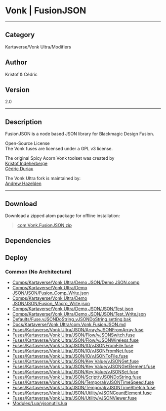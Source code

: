 # Vonk | FusionJSON
___

## Category
Kartaverse/Vonk Ultra/Modifiers

## Author
Kristof & Cédric

## Version
2.0

___

## Description
<p>FusionJSON is a node based JSON library for Blackmagic Design Fusion.</p>

<p>Open-Source License<br>
The Vonk fuses are licensed under a GPL v3 license.</p>

<p>The original Spicy Acorn Vonk toolset was created by<br>
<a href="mailto:xmnr0x23@gmail.com">Kristof Indeherberge</a><br>
<a href="mailto:duriau.cedric@live.be">Cédric Duriau</a></p>

<p>The Vonk Ultra fork is maintained by:<br>
<a href="mailto:andrew@andrewhazelden.com">Andrew Hazelden</a></p>

___

## Download

Download a zipped atom package for offline installation:
> [com.Vonk.FusionJSON.zip](https://gitlab.com/WeSuckLess/Reactor/-/archive/master/Reactor-master.zip?path=Atoms/com.Vonk.FusionJSON)  

## Dependencies

## Deploy

### Common (No Architecture)

<ul>
<li><a href="https://gitlab.com/WeSuckLess/Reactor/-/blob/master/Atoms/com.Vonk.FusionJSON/Comps/Kartaverse/Vonk Ultra/Demo JSON/Demo JSON.comp?ref_type=heads">Comps/Kartaverse/Vonk Ultra/Demo JSON/Demo JSON.comp</a></li>
<li><a href="https://gitlab.com/WeSuckLess/Reactor/-/blob/master/Atoms/com.Vonk.FusionJSON/Comps/Kartaverse/Vonk Ultra/Demo JSON/JSON/Fusion_Comp_Write.json?ref_type=heads">Comps/Kartaverse/Vonk Ultra/Demo JSON/JSON/Fusion_Comp_Write.json</a></li>
<li><a href="https://gitlab.com/WeSuckLess/Reactor/-/blob/master/Atoms/com.Vonk.FusionJSON/Comps/Kartaverse/Vonk Ultra/Demo JSON/JSON/Fusion_Macro_Write.json?ref_type=heads">Comps/Kartaverse/Vonk Ultra/Demo JSON/JSON/Fusion_Macro_Write.json</a></li>
<li><a href="https://gitlab.com/WeSuckLess/Reactor/-/blob/master/Atoms/com.Vonk.FusionJSON/Comps/Kartaverse/Vonk Ultra/Demo JSON/JSON/Test.json?ref_type=heads">Comps/Kartaverse/Vonk Ultra/Demo JSON/JSON/Test.json</a></li>
<li><a href="https://gitlab.com/WeSuckLess/Reactor/-/blob/master/Atoms/com.Vonk.FusionJSON/Comps/Kartaverse/Vonk Ultra/Demo JSON/JSON/Test_Write.json?ref_type=heads">Comps/Kartaverse/Vonk Ultra/Demo JSON/JSON/Test_Write.json</a></li>
<li><a href="https://gitlab.com/WeSuckLess/Reactor/-/blob/master/Atoms/com.Vonk.FusionJSON/Defaults/Fuse.vJSONDoString_vJSONDoString.setting.bak?ref_type=heads">Defaults/Fuse.vJSONDoString_vJSONDoString.setting.bak</a></li>
<li><a href="https://gitlab.com/WeSuckLess/Reactor/-/blob/master/Atoms/com.Vonk.FusionJSON/Docs/Kartaverse/Vonk Ultra/com.Vonk.FusionJSON.md?ref_type=heads">Docs/Kartaverse/Vonk Ultra/com.Vonk.FusionJSON.md</a></li>
<li><a href="https://gitlab.com/WeSuckLess/Reactor/-/blob/master/Atoms/com.Vonk.FusionJSON/Fuses/Kartaverse/Vonk Ultra/JSON/Array/vJSONFromArray.fuse?ref_type=heads">Fuses/Kartaverse/Vonk Ultra/JSON/Array/vJSONFromArray.fuse</a></li>
<li><a href="https://gitlab.com/WeSuckLess/Reactor/-/blob/master/Atoms/com.Vonk.FusionJSON/Fuses/Kartaverse/Vonk Ultra/JSON/Flow/vJSONSwitch.fuse?ref_type=heads">Fuses/Kartaverse/Vonk Ultra/JSON/Flow/vJSONSwitch.fuse</a></li>
<li><a href="https://gitlab.com/WeSuckLess/Reactor/-/blob/master/Atoms/com.Vonk.FusionJSON/Fuses/Kartaverse/Vonk Ultra/JSON/Flow/vJSONWireless.fuse?ref_type=heads">Fuses/Kartaverse/Vonk Ultra/JSON/Flow/vJSONWireless.fuse</a></li>
<li><a href="https://gitlab.com/WeSuckLess/Reactor/-/blob/master/Atoms/com.Vonk.FusionJSON/Fuses/Kartaverse/Vonk Ultra/JSON/IO/vJSONFromFile.fuse?ref_type=heads">Fuses/Kartaverse/Vonk Ultra/JSON/IO/vJSONFromFile.fuse</a></li>
<li><a href="https://gitlab.com/WeSuckLess/Reactor/-/blob/master/Atoms/com.Vonk.FusionJSON/Fuses/Kartaverse/Vonk Ultra/JSON/IO/vJSONFromNet.fuse?ref_type=heads">Fuses/Kartaverse/Vonk Ultra/JSON/IO/vJSONFromNet.fuse</a></li>
<li><a href="https://gitlab.com/WeSuckLess/Reactor/-/blob/master/Atoms/com.Vonk.FusionJSON/Fuses/Kartaverse/Vonk Ultra/JSON/IO/vJSONToFile.fuse?ref_type=heads">Fuses/Kartaverse/Vonk Ultra/JSON/IO/vJSONToFile.fuse</a></li>
<li><a href="https://gitlab.com/WeSuckLess/Reactor/-/blob/master/Atoms/com.Vonk.FusionJSON/Fuses/Kartaverse/Vonk Ultra/JSON/Key Value/vJSONGet.fuse?ref_type=heads">Fuses/Kartaverse/Vonk Ultra/JSON/Key Value/vJSONGet.fuse</a></li>
<li><a href="https://gitlab.com/WeSuckLess/Reactor/-/blob/master/Atoms/com.Vonk.FusionJSON/Fuses/Kartaverse/Vonk Ultra/JSON/Key Value/vJSONGetElement.fuse?ref_type=heads">Fuses/Kartaverse/Vonk Ultra/JSON/Key Value/vJSONGetElement.fuse</a></li>
<li><a href="https://gitlab.com/WeSuckLess/Reactor/-/blob/master/Atoms/com.Vonk.FusionJSON/Fuses/Kartaverse/Vonk Ultra/JSON/Key Value/vJSONSet.fuse?ref_type=heads">Fuses/Kartaverse/Vonk Ultra/JSON/Key Value/vJSONSet.fuse</a></li>
<li><a href="https://gitlab.com/WeSuckLess/Reactor/-/blob/master/Atoms/com.Vonk.FusionJSON/Fuses/Kartaverse/Vonk Ultra/JSON/Script/vJSONDoString.fuse?ref_type=heads">Fuses/Kartaverse/Vonk Ultra/JSON/Script/vJSONDoString.fuse</a></li>
<li><a href="https://gitlab.com/WeSuckLess/Reactor/-/blob/master/Atoms/com.Vonk.FusionJSON/Fuses/Kartaverse/Vonk Ultra/JSON/Temporal/vJSONTimeSpeed.fuse?ref_type=heads">Fuses/Kartaverse/Vonk Ultra/JSON/Temporal/vJSONTimeSpeed.fuse</a></li>
<li><a href="https://gitlab.com/WeSuckLess/Reactor/-/blob/master/Atoms/com.Vonk.FusionJSON/Fuses/Kartaverse/Vonk Ultra/JSON/Temporal/vJSONTimeStretch.fuse?ref_type=heads">Fuses/Kartaverse/Vonk Ultra/JSON/Temporal/vJSONTimeStretch.fuse</a></li>
<li><a href="https://gitlab.com/WeSuckLess/Reactor/-/blob/master/Atoms/com.Vonk.FusionJSON/Fuses/Kartaverse/Vonk Ultra/JSON/Utility/vJSONCountElement.fuse?ref_type=heads">Fuses/Kartaverse/Vonk Ultra/JSON/Utility/vJSONCountElement.fuse</a></li>
<li><a href="https://gitlab.com/WeSuckLess/Reactor/-/blob/master/Atoms/com.Vonk.FusionJSON/Fuses/Kartaverse/Vonk Ultra/JSON/Utility/vJSONViewer.fuse?ref_type=heads">Fuses/Kartaverse/Vonk Ultra/JSON/Utility/vJSONViewer.fuse</a></li>
<li><a href="https://gitlab.com/WeSuckLess/Reactor/-/blob/master/Atoms/com.Vonk.FusionJSON/Modules/Lua/vjsonutils.lua?ref_type=heads">Modules/Lua/vjsonutils.lua</a></li>
</ul>
